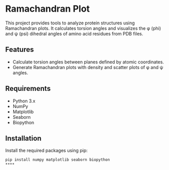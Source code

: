 # Ramachandran Plot

This project provides tools to analyze protein structures using Ramachandran plots. It calculates torsion angles and visualizes the φ (phi) and ψ (psi) dihedral angles of amino acid residues from PDB files.

## Features

- Calculate torsion angles between planes defined by atomic coordinates.
- Generate Ramachandran plots with density and scatter plots of φ and ψ angles.

## Requirements

- Python 3.x
- NumPy
- Matplotlib
- Seaborn
- Biopython

## Installation

Install the required packages using pip:

```bash
pip install numpy matplotlib seaborn biopython
****
